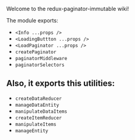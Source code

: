 Welcome to the redux-paginator-immutable wiki!

The module exports:
- `<Info ...props />`
- `<LoadingButtton ...props />`
- `<LoadPaginator ...props />`
- `createPaginator`
- `paginatorMiddleware`
- `paginatorSelectors`

## Also, it exports this utilities:
- `createDataReducer`
- `manageDataEntity`
- `manipulateDataItems`
- `createItemReducer`
- `manipulateItems`
- `manageEntity`
